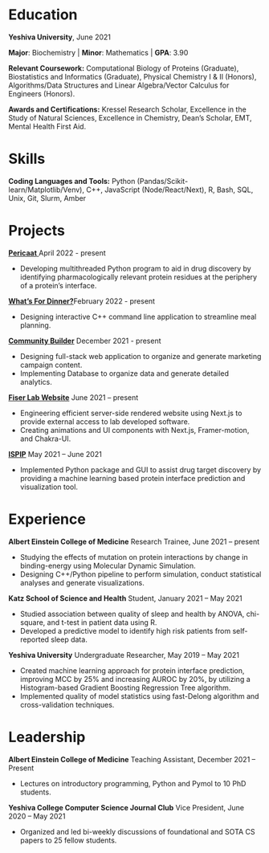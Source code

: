 Education
======

**Yeshiva University**, June 2021

**Major**:  Biochemistry | **Minor**: Mathematics | **GPA**: 3.90

**Relevant Coursework:** Computational Biology of Proteins (Graduate), Biostatistics and Informatics (Graduate), Physical Chemistry I & II (Honors), Algorithms/Data Structures and Linear Algebra/Vector Calculus for Engineers (Honors).

**Awards and Certifications:** Kressel Research Scholar, Excellence in the Study of Natural Sciences, Excellence in Chemistry, Dean’s Scholar, EMT, Mental Health First Aid. 


Skills
======
**Coding Languages and Tools:** Python (Pandas/Scikit-learn/Matplotlib/Venv), C++, JavaScript (Node/React/Next), R, Bash, SQL, Unix, Git, Slurm, Amber

Projects
======

[**Pericaat** ](https://github.com/eved1018/Pericaat) April 2022 - present 
 - Developing multithreaded Python program to aid in drug discovery by identifying pharmacologically relevant protein residues at the periphery of a protein’s interface.
 
[**What’s For Dinner?**](https://github.com/eved1018/WhatsForDinner)February 2022 - present 

- Designing interactive C++ command line application to streamline meal planning.

[**Community Builder**](https://github.com/eved1018/CommunityBuilder) December 2021 - present 
-	Designing full-stack web application to organize and generate marketing campaign content.
-	Implementing Database to organize data and generate detailed analytics.

[**Fiser Lab Website**](https://fiser-lab-site.vercel.app/) June 2021 – present 
- Engineering efficient server-side rendered website using Next.js to provide external access to lab developed software.
- Creating animations and UI components with Next.js, Framer-motion, and Chakra-UI. 

[**ISPIP**](https://github.com/eved1018/ISPIP) May 2021 – June 2021
-	Implemented Python package and GUI to assist drug target discovery by providing a machine learning based protein interface prediction and visualization tool. 

Experience
======
**Albert Einstein College of Medicine** Research Trainee, June 2021 – present 
- Studying the effects of mutation on protein interactions by change in binding-energy using Molecular Dynamic Simulation.
-	Designing C++/Python pipeline to perform simulation, conduct statistical analyses and generate visualizations. 

**Katz School of Science and Health** Student, January 2021 – May 2021
-	Studied association between quality of sleep and health by ANOVA, chi-square, and t-test in patient data using R. 
-	Developed a predictive model to identify high risk patients from self-reported sleep data. 

**Yeshiva University** Undergraduate Researcher, May 2019 – May 2021
-	Created machine learning approach for protein interface prediction, improving MCC by 25% and increasing AUROC by 20%, by utilizing a Histogram-based Gradient Boosting Regression Tree algorithm. 
-	Implemented quality of model statistics using fast-Delong algorithm and cross-validation techniques.

Leadership
===
**Albert Einstein College of Medicine** Teaching Assistant, December 2021 – Present
 - Lectures on introductory programming, Python and Pymol to 10 PhD students.

**Yeshiva College Computer Science Journal Club** Vice President, June 2020 – May 2021 
-	 Organized and led bi-weekly discussions of foundational and SOTA CS papers to 25 fellow students.  

